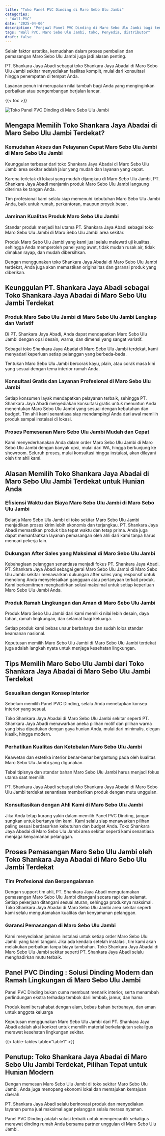 ```yaml
---
title: "Toko Panel PVC Dinding di Maro Sebo Ulu Jambi"
categories: 
- "Wall-PVC"
date: "2025-04-06"
description: "Penjual Panel PVC Dinding di Maro Sebo Ulu Jambi bagi tempat tinggal, perkantoran, dan toko. Material unggulan, variasi motif, variasi warna menarik, beserta servis pemasangan dikerjakan oleh tenaga ahli berpengalaman serta jaminan resmi!|Servis penjualan Panel PVC Dinding di Maro Sebo Ulu Jambi bagi keperluan hunian, perkantoran, atau gerai, dengan produk terbaik dan pemasangan oleh teknisi berpengalaman serta garansi resmi.|Pilihan Panel PVC Dinding di Maro Sebo Ulu Jambi yang andal bagi rumah, perkantoran, serta ritel, dengan material berkualitas dan instalasi ditangani oleh teknisi ahli serta garansi resmi.|Penyediaan Panel PVC Dinding di Maro Sebo Ulu Jambi bagi hunian, office, dan gerai, beserta produk terbaik dan pemasangan dikerjakan oleh tim berpengalaman, disertai dengan garansi resmi.}"
tags: "Wall PVC, Maro Sebo Ulu Jambi, toko, Penyedia, distributor"
draft: false
---
```


Selain faktor estetika, kemudahan dalam proses pembelian dan pemasangan Maro Sebo Ulu Jambi juga jadi alasan penting.

PT. Shankara Jaya Abadi sebagai toko Shankara Jaya Abadai di Maro Sebo Ulu Jambi sekitar menyediakan fasilitas komplit, mulai dari konsultasi hingga penempatan di tempat Anda.

Layanan penuh ini merupakan nilai tambah bagi Anda yang menginginkan perbaikan atau pengembangan berjalan lancar.

{{< toc >}}

![Toko Panel PVC Dinding di Maro Sebo Ulu Jambi](/images/Wall-PVC/Toko-Panel-PVC-Dinding-di-Maro-Sebo-Ulu-Jambi.png)


## Mengapa Memilih Toko Shankara Jaya Abadai di Maro Sebo Ulu Jambi Terdekat?

### Kemudahan Akses dan Pelayanan Cepat Maro Sebo Ulu Jambi di Maro Sebo Ulu Jambi

Keunggulan terbesar dari toko Shankara Jaya Abadai di Maro Sebo Ulu Jambi area sekitar adalah jalur yang mudah dan layanan yang cepat.

Karena terletak di lokasi yang mudah dijangkau di Maro Sebo Ulu Jambi, PT. Shankara Jaya Abadi menjamin produk Maro Sebo Ulu Jambi langsung diterima ke tangan Anda.

Tim profesional kami selalu siap memenuhi kebutuhan Maro Sebo Ulu Jambi Anda, baik untuk rumah, perkantoran, maupun proyek besar.

### Jaminan Kualitas Produk Maro Sebo Ulu Jambi

Standar produk menjadi hal utama PT. Shankara Jaya Abadi sebagai toko Maro Sebo Ulu Jambi di Maro Sebo Ulu Jambi area sekitar.

Produk Maro Sebo Ulu Jambi yang kami jual selalu melewati uji kualitas, sehingga Anda memperoleh panel yang awet, tidak mudah rusak air, tidak dimakan rayap, dan mudah dibersihkan.

Dengan menggunakan toko Shankara Jaya Abadai di Maro Sebo Ulu Jambi terdekat, Anda juga akan memastikan originalitas dan garansi produk yang diberikan.

## Keunggulan PT. Shankara Jaya Abadi sebagai Toko Shankara Jaya Abadai di Maro Sebo Ulu Jambi Terdekat

### Produk Maro Sebo Ulu Jambi di Maro Sebo Ulu Jambi Lengkap dan Variatif

Di PT. Shankara Jaya Abadi, Anda dapat mendapatkan Maro Sebo Ulu Jambi dengan opsi desain, warna, dan dimensi yang sangat variatif.

Sebagai toko Shankara Jaya Abadai di Maro Sebo Ulu Jambi terdekat, kami menyadari keperluan setiap pelanggan yang berbeda-beda.

Tentukan Maro Sebo Ulu Jambi bercorak kayu, plain, atau corak masa kini yang sesuai dengan tema interior rumah Anda.

### Konsultasi Gratis dan Layanan Profesional di Maro Sebo Ulu Jambi

Setiap konsumen layak mendapatkan pelayanan terbaik, sehingga PT. Shankara Jaya Abadi menyediakan konsultasi gratis untuk menuntun Anda menentukan Maro Sebo Ulu Jambi yang sesuai dengan kebutuhan dan budget. Tim ahli kami senantiasa siap mendampingi Anda dari awal memilih produk sampai instalasi di lokasi.

### Proses Pemesanan Maro Sebo Ulu Jambi Mudah dan Cepat

Kami menyederhanakan Anda dalam order Maro Sebo Ulu Jambi di Maro Sebo Ulu Jambi dengan banyak opsi, mulai dari WA, hingga berkunjung ke showroom. Seluruh proses, mulai konsultasi hingga instalasi, akan dilayani oleh tim ahli kami.

## Alasan Memilih Toko Shankara Jaya Abadai di Maro Sebo Ulu Jambi Terdekat untuk Hunian Anda

### Efisiensi Waktu dan Biaya Maro Sebo Ulu Jambi di Maro Sebo Ulu Jambi

Belanja Maro Sebo Ulu Jambi di toko sekitar Maro Sebo Ulu Jambi menjadikan proses kirim lebih ekonomis dan terjangkau. PT. Shankara Jaya Abadi memastikan produk tiba tepat waktu dan tetap prima. Anda juga dapat memanfaatkan layanan pemasangan oleh ahli dari kami tanpa harus mencari pekerja lain.

### Dukungan After Sales yang Maksimal di Maro Sebo Ulu Jambi

Kebahagiaan pelanggan senantiasa menjadi fokus PT. Shankara Jaya Abadi. PT. Shankara Jaya Abadi sebagai gerai Maro Sebo Ulu Jambi di Maro Sebo Ulu Jambi sekitar menawarkan dukungan after sales yang responsif untuk menolong Anda menyelesaikan gangguan atau pertanyaan terkait produk. Kami berkomitmen menghadirkan solusi maksimal untuk setiap keperluan Maro Sebo Ulu Jambi Anda.

### Produk Ramah Lingkungan dan Aman di Maro Sebo Ulu Jambi

Produk Maro Sebo Ulu Jambi dari kami memiliki nilai lebih desain, daya tahan, ramah lingkungan, dan selamat bagi keluarga.

Setiap produk kami bebas unsur berbahaya dan sudah lolos standar keamanan nasional.

Keputusan memilih Maro Sebo Ulu Jambi di Maro Sebo Ulu Jambi terdekat juga adalah langkah nyata untuk menjaga kesehatan lingkungan.

## Tips Memilih Maro Sebo Ulu Jambi dari Toko Shankara Jaya Abadai di Maro Sebo Ulu Jambi Terdekat

### Sesuaikan dengan Konsep Interior 

Sebelum memilih Panel PVC Dinding, selalu Anda menetapkan konsep interior yang sesuai.

Toko Shankara Jaya Abadai di Maro Sebo Ulu Jambi sekitar seperti PT. Shankara Jaya Abadi menawarkan aneka pilihan motif dan pilihan warna yang bisa dipadukan dengan gaya hunian Anda, mulai dari minimalis, elegan klasik, hingga modern.

### Perhatikan Kualitas dan Ketebalan Maro Sebo Ulu Jambi

Keawetan dan estetika interior benar-benar bergantung pada oleh kualitas Maro Sebo Ulu Jambi yang digunakan.

Tebal tipisnya dan standar bahan Maro Sebo Ulu Jambi harus menjadi fokus utama saat memilih.

PT. Shankara Jaya Abadi sebagai toko Shankara Jaya Abadai di Maro Sebo Ulu Jambi terdekat senantiasa memberikan produk dengan mutu unggulan.

### Konsultasikan dengan Ahli Kami di Maro Sebo Ulu Jambi

Jika Anda tetap kurang yakin dalam memilih Panel PVC Dinding, jangan sungkan untuk bertanya tim kami. Kami selalu siap menawarkan pilihan paling sesuai berdasarkan kebutuhan dan budget Anda. Toko Shankara Jaya Abadai di Maro Sebo Ulu Jambi area sekitar seperti kami senantiasa menjaga kenyamanan pelanggan.

## Proses Pemasangan Maro Sebo Ulu Jambi oleh Toko Shankara Jaya Abadai di Maro Sebo Ulu Jambi Terdekat

### Tim Profesional dan Berpengalaman

Dengan support tim ahli, PT. Shankara Jaya Abadi mengutamakan pemasangan Maro Sebo Ulu Jambi ditangani secara rapi dan selamat. Setiap pekerjaan ditangani sesuai aturan, sehingga produknya maksimal. Toko Shankara Jaya Abadai di Maro Sebo Ulu Jambi area sekitar seperti kami selalu mengutamakan kualitas dan kenyamanan pelanggan.

### Garansi Pemasangan di Maro Sebo Ulu Jambi

Kami menyediakan jaminan instalasi untuk setiap order Maro Sebo Ulu Jambi yang kami tangani. Jika ada kendala setelah instalasi, tim kami akan melakukan perbaikan tanpa biaya tambahan. Toko Shankara Jaya Abadai di Maro Sebo Ulu Jambi sekitar seperti PT. Shankara Jaya Abadi selalu menghadirkan mutu terbaik.

##  Panel PVC Dinding : Solusi Dinding Modern dan Ramah Lingkungan di Maro Sebo Ulu Jambi

 Panel PVC Dinding  bukan cuma membuat menarik interior, serta menambah perlindungan ekstra terhadap tembok dari lembab, jamur, dan hama

Produk kami bersahabat dengan alam, bebas bahan berbahaya, dan aman untuk anggota keluarga

Keputusan menggunakan Maro Sebo Ulu Jambi dari PT. Shankara Jaya Abadi adalah aksi konkret untuk memilih material berkelanjutan sekaligus merawat kesehatan lingkungan sekitar.

{{< table-tables table="table1" >}}

## Penutup: Toko Shankara Jaya Abadai di Maro Sebo Ulu Jambi Terdekat, Pilihan Tepat untuk Hunian Modern

Dengan memesan Maro Sebo Ulu Jambi di toko sekitar Maro Sebo Ulu Jambi, Anda juga menopang ekonomi lokal dan memajukan kemajuan daerah.

PT. Shankara Jaya Abadi selalu berinovasi produk dan menyediakan layanan purna jual maksimal agar pelanggan selalu merasa nyaman.

 Panel PVC Dinding  adalah solusi terbaik untuk mempercantik sekaligus merawat dinding rumah Anda bersama partner unggulan di Maro Sebo Ulu Jambi.